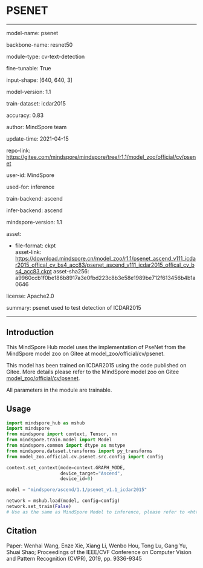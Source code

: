 # PSENET

---

model-name: psenet

backbone-name: resnet50

module-type: cv-text-detection

fine-tunable: True

input-shape: [640, 640, 3]

model-version: 1.1

train-dataset: icdar2015

accuracy: 0.83

author: MindSpore team

update-time: 2021-04-15

repo-link: <https://gitee.com/mindspore/mindspore/tree/r1.1/model_zoo/official/cv/psenet>

user-id: MindSpore

used-for: inference

train-backend: ascend

infer-backend: ascend

mindspore-version: 1.1

asset:

-
    file-format: ckpt  
    asset-link: <https://download.mindspore.cn/model_zoo/r1.1/psenet_ascend_v111_icdar2015_offical_cv_bs4_acc83/psenet_ascend_v111_icdar2015_offical_cv_bs4_acc83.ckpt>
    asset-sha256: a9960ccb1f0be186b8917a3e0fbd223c8b3e58e1989be712f613456b4b1a0646

license: Apache2.0

summary: psenet used to test detection of ICDAR2015

---

## Introduction

This MindSpore Hub model uses the implementation of PseNet from the MindSpore model zoo on Gitee at model_zoo/official/cv/psenet.

This model has been trained on ICDAR2015 using the code published on Gitee. More details please refer to the MindSpore model zoo on Gitee [model_zoo/official/cv/psenet](https://gitee.com/mindspore/mindspore/blob/r1.1/model_zoo/official/cv/psenet/README.md).

All parameters in the module are trainable.

## Usage

```python
import mindspore_hub as mshub
import mindspore
from mindspore import context, Tensor, nn
from mindspore.train.model import Model
from mindspore.common import dtype as mstype
from mindspore.dataset.transforms import py_transforms
from model_zoo.official.cv.psenet.src.config import config

context.set_context(mode=context.GRAPH_MODE,
                    device_target="Ascend",
                    device_id=0)

model = "mindspore/ascend/1.1/psenet_v1.1_icdar2015"

network = mshub.load(model, config=config)
network.set_train(False)
# Use as the same as MindSpore Model to inference, please refer to <https://gitee.com/mindspore/mindspore/tree/master/model_zoo/official/cv/psenet>.
```

## Citation

Paper: Wenhai Wang, Enze Xie, Xiang Li, Wenbo Hou, Tong Lu, Gang Yu, Shuai Shao; Proceedings of the IEEE/CVF Conference on Computer Vision and Pattern Recognition (CVPR), 2019, pp. 9336-9345
